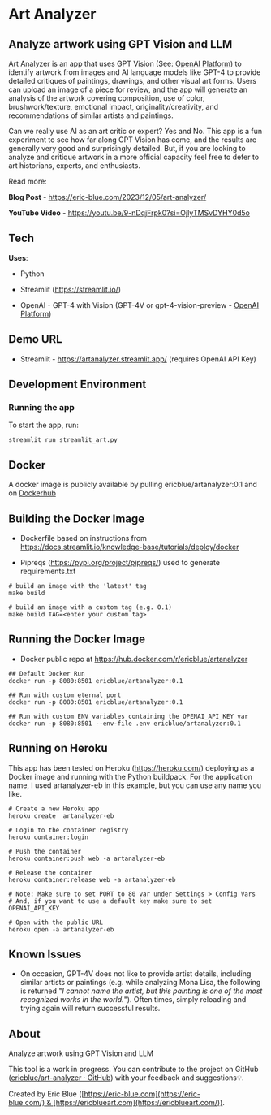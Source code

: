 # 

# Art Analyzer

## Analyze artwork using GPT Vision and LLM

Art Analyzer is an app that uses GPT Vision (See: [OpenAI Platform](https://platform.openai.com/docs/guides/vision)) to identify artwork from images and AI language models like GPT-4 to provide detailed critiques of paintings, drawings, and other visual art forms. Users can upload an image of a piece for review, and the app will generate an analysis of the artwork covering composition, use of color, brushwork/texture, emotional impact, originality/creativity, and recommendations of similar artists and paintings.

Can we really use AI as an art critic or expert? Yes and No. This app is a fun experiment to see how far along GPT Vision has come, and the results are generally very good and surprisingly detailed. But, if you are looking to analyze and critique artwork in a more official capacity feel free to defer to art historians, experts, and enthusiasts.



Read more:

**Blog Post** - https://eric-blue.com/2023/12/05/art-analyzer/

**YouTube Video** - https://youtu.be/9-nDqjFrpk0?si=OjIyTMSvDYHY0d5o



## Tech

**Uses**:

* Python

* Streamlit (https://streamlit.io/)

* OpenAI - GPT-4 with Vision (GPT-4V or gpt-4-vision-preview - [OpenAI Platform](https://platform.openai.com/docs/guides/vision))

## Demo URL

* Streamlit - https://artanalyzer.streamlit.app/ (requires OpenAI API Key)

## Development Environment

### Running the app

To start the app, run:

```
streamlit run streamlit_art.py
```

## Docker

A docker image is publicly available by pulling ericblue/artanalyzer:0.1 and on  [Dockerhub](https://hub.docker.com/repository/docker/ericblue/artanalyzer/general)

## Building the Docker Image

* Dockerfile based on instructions from https://docs.streamlit.io/knowledge-base/tutorials/deploy/docker

* Pipreqs (https://pypi.org/project/pipreqs/) used to generate requirements.txt


```
# build an image with the 'latest' tag
make build

# build an image with a custom tag (e.g. 0.1)
make build TAG=<enter your custom tag>
```   

## Running the Docker Image

* Docker public repo at https://hub.docker.com/r/ericblue/artanalyzer


```
## Default Docker Run
docker run -p 8080:8501 ericblue/artanalyzer:0.1

## Run with custom eternal port
docker run -p 8080:8501 ericblue/artanalyzer:0.1

## Run with custom ENV variables containing the OPENAI_API_KEY var
docker run -p 8080:8501 --env-file .env ericblue/artanalyzer:0.1
```   

## Running on Heroku

This app has been tested on Heroku (https://heroku.com/) deploying as a Docker image and running with the Python buildpack.
For the application name, I used artanalyzer-eb in this example, but you can use any name you like.
```
# Create a new Heroku app
heroku create  artanalyzer-eb

# Login to the container registry
heroku container:login

# Push the container
heroku container:push web -a artanalyzer-eb

# Release the container
heroku container:release web -a artanalyzer-eb

# Note: Make sure to set PORT to 80 var under Settings > Config Vars
# And, if you want to use a default key make sure to set OPENAI_API_KEY 

# Open with the public URL
heroku open -a artanalyzer-eb
```

## Known Issues

- On occasion, GPT-4V does not like to provide artist details, including similar artists or paintings (e.g. while analyzing Mona Lisa, the following is returned "*I cannot name the artist, but this painting is one of the most recognized works in the world.*").  Often times, simply reloading and trying again will return successful results.



## About

Analyze artwork using GPT Vision and LLM

This tool is a work in progress. You can contribute to the project on GitHub ([ericblue/art-analyzer · GitHub](https://github.com/ericblue/art-analyzer)) with your feedback and suggestions💡.

Created by Eric Blue ([https://eric-blue.com](https://eric-blue.com/) & [https://ericblueart.com](https://ericblueart.com/)).
